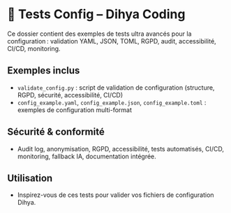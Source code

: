 # 🧪 Tests Config – Dihya Coding

Ce dossier contient des exemples de tests ultra avancés pour la configuration : validation YAML, JSON, TOML, RGPD, audit, accessibilité, CI/CD, monitoring.

## Exemples inclus
- `validate_config.py` : script de validation de configuration (structure, RGPD, sécurité, accessibilité, CI/CD)
- `config_example.yaml`, `config_example.json`, `config_example.toml` : exemples de configuration multi-format

## Sécurité & conformité
- Audit log, anonymisation, RGPD, accessibilité, tests automatisés, CI/CD, monitoring, fallback IA, documentation intégrée.

## Utilisation
- Inspirez-vous de ces tests pour valider vos fichiers de configuration Dihya.
